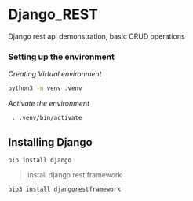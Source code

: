 # Django_REST

Django rest api demonstration, basic CRUD operations

### Setting up the environment

_Creating Virtual environment_

```bash
python3 -m venv .venv
```

_Activate the environment_

` . .venv/bin/activate`

## Installing Django

`pip install django`

>install django rest framework

`pip3 install djangorestframework`


